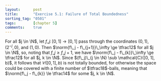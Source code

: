 ```yaml
---
layout:      post
title:       "Exercise 5.1: Failure of Total Boundedness"
sorting_tag: "0501"
tags:        [chapter 5]
comments:    true
---
```


For all $j \in \N$, let $f\_j\colon[0,1] \to [0, 1]$ pass through the coordinates $(0,1)$, $(2^{-j}, 0)$, and $(1, 0)$.
Then $\norm{f\_j - f\_{j+1}}\_\infty \ge \tfrac12$ for all $j \in \N$, so, noting that $f\_j \ge f\_{j + 1}$, we have $\norm{f\_j - f\_{k}}\_\infty \ge \tfrac12$ for all $j, k \in \N$.
Since $(f\_j)\_{j \in \N} \sub \mathcal{C}([0, 1], b)$, it follows that $\mathcal{C}([0, 1], b)$ is not totally bounded, for otherwise the space could be covered with a finite number of $\tfrac18$-balls, meaning that $\norm{f\_j - f\_{k}} \le \tfrac14$ for some $j, k \in \N$.